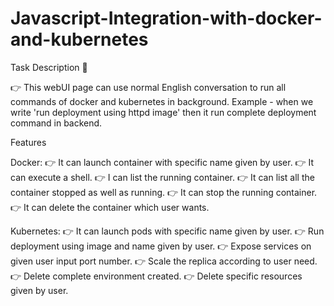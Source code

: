 # Javascript-Integration-with-docker-and-kubernetes

Task Description 📄


👉 This webUI page can use normal English conversation to run all commands of docker and kubernetes in background.
Example - when we write 'run deployment using httpd image' then it run complete deployment command in backend. 

Features

Docker:
👉 It can launch container with specific name given by user. 
👉 It can execute a shell.
👉 I can list the running container. 
👉 It can list all the container stopped as well as running.
👉 It can stop the running container.
👉 It can delete the container which user wants.

Kubernetes:
👉 It can launch pods with specific name given by user. 
👉 Run deployment using image and name given by user. 
👉 Expose services on given user input port number. 
👉 Scale the replica according to user need. 
👉 Delete complete environment created. 
👉 Delete specific resources given by user. 

